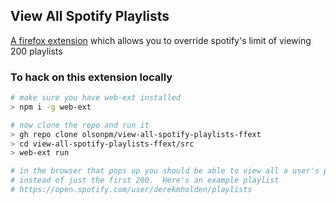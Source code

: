 ## View All Spotify Playlists

[A firefox extension](https://addons.mozilla.org/en-US/firefox/addon/view-all-spotify-playlists/) which allows you to override spotify's limit of viewing 200
playlists

### To hack on this extension locally

```sh
# make sure you have web-ext installed
> npm i -g web-ext

# now clone the repo and run it
> gh repo clone olsonpm/view-all-spotify-playlists-ffext
> cd view-all-spotify-playlists-ffext/src
> web-ext run

# in the browser that pops up you should be able to view all a user's playlists
# instead of just the first 200.  Here's an example playlist
# https://open.spotify.com/user/derekmholden/playlists
```
